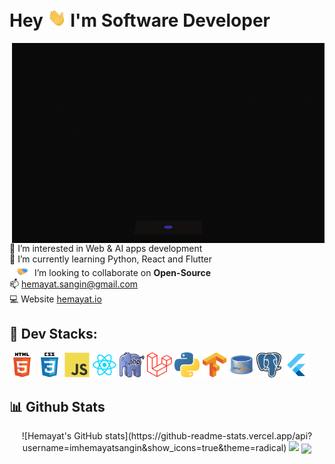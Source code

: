 <h1 >Hey <img src="https://github.com/imhemayatsangin/imhemayatsangin/blob/main/asset/hola.webp" width="30px"> I'm Software Developer </h1>

<img align="right" alt="GIF" src="https://github.com/imhemayatsangin/imhemayatsangin/blob/main/asset/giphy.gif" width="500" height="320" />

👀 I’m interested in Web & AI apps development<br>
🌱 I’m currently learning Python, React and Flutter<br><img src="https://github.com/imhemayatsangin/imhemayatsangin/blob/main/asset/greetings.gif" width="40px">I’m looking to collaborate on **Open-Source**<br>
📫 hemayat.sangin@gmail.com<br>
💻 Website [hemayat.io](https://hemayat.io) <br>

## 💞️ Dev Stacks:

<p align="left">
<a href="#" style="text-decoration:none">
    <img src="https://github.com/imhemayatsangin/imhemayatsangin/blob/main/asset/html5.svg" 
      alt="html5" 
      width="40" 
      height="40"/>     
  </a> 
  <a href="#" style="text-decoration:none">
    <img src="https://github.com/imhemayatsangin/imhemayatsangin/blob/main/asset/css3.svg" 
      alt="css3" 
      width="40" 
      height="40"/>     
  </a> 
    <a href="#" style="text-decoration:none">
    <img src="https://github.com/imhemayatsangin/imhemayatsangin/blob/main/asset/javascript.svg" 
      alt="javascript" 
      width="40" 
      height="40"/>     
  </a>
     <a href="#" style="text-decoration:none">
    <img src="https://github.com/imhemayatsangin/imhemayatsangin/blob/main/asset/react.png" 
      alt="react" 
      width="40" 
      height="40"/>     
  </a>
    <a href="#" style="text-decoration:none">
    <img src="https://github.com/imhemayatsangin/imhemayatsangin/blob/main/asset/php.png" 
      alt="php" 
      width="40" 
      height="40"/>     
  </a>
     <a href="#" style="text-decoration:none">
    <img src="https://github.com/imhemayatsangin/imhemayatsangin/blob/main/asset/laravel.svg" 
      alt="laravel" 
      width="40" 
      height="40"/>     
  </a>
     <a href="#" style="text-decoration:none">
    <img src="https://github.com/imhemayatsangin/imhemayatsangin/blob/main/asset/python.png" 
      alt="laravel" 
      width="40" 
      height="40"/>     
  </a>
     <a href="#" style="text-decoration:none">
    <img src="https://github.com/imhemayatsangin/imhemayatsangin/blob/main/asset/tensorflow.svg" 
      alt="laravel" 
      width="40" 
      height="40"/>     
  </a>
    <a href="#" style="text-decoration:none">
    <img src="https://github.com/imhemayatsangin/imhemayatsangin/blob/main/asset/mysql.png" 
      alt="laravel" 
      width="40" 
      height="40"/>     
  </a>
    <a href="#" style="text-decoration:none">
    <img src="https://github.com/imhemayatsangin/imhemayatsangin/blob/main/asset/postgresql.png" 
      alt="laravel" 
      width="40" 
      height="40"/>     
  </a>
    <a href="#" style="text-decoration:none">
    <img src="https://github.com/imhemayatsangin/imhemayatsangin/blob/main/asset/flutter.png" 
      alt="laravel" 
      width="40" 
      height="40"/>     
  </a>
</p>

## 📊 Github Stats

<p align="center">
  ![Hemayat's GitHub stats](https://github-readme-stats.vercel.app/api?username=imhemayatsangin&show_icons=true&theme=radical)

  <img width="48%" src="https://github-readme-streak-stats.herokuapp.com/?user=imhemayatsangin&theme=tokyonight" />
  <img src="https://github-readme-stats.vercel.app/api/top-langs/?username=imhemayatsangin&theme=tokyonight" align="center" />
</p>
